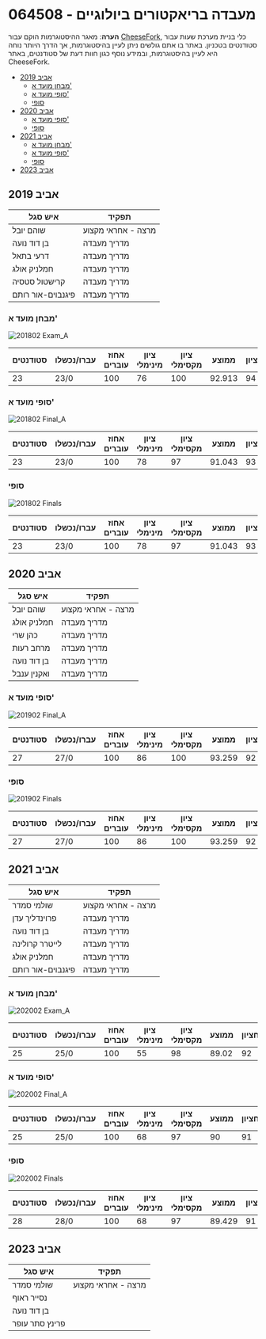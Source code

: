 # 064508 - מעבדה בריאקטורים ביולוגיים

**הערה**: מאגר ההיסטוגרמות הוקם עבור [CheeseFork](https://cheesefork.cf/), כלי בניית מערכת שעות עבור סטודנטים בטכניון. באתר בו אתם גולשים ניתן לעיין בהיסטוגרמות, אך הדרך היותר נוחה היא לעיין בהיסטוגרמות, ובמידע נוסף כגון חוות דעת של סטודנטים, באתר CheeseFork.

* [אביב 2019](#201802)
  * [מבחן מועד א'](#201802-Exam_A)
  * [סופי מועד א'](#201802-Final_A)
  * [סופי](#201802-Finals)
* [אביב 2020](#201902)
  * [סופי מועד א'](#201902-Final_A)
  * [סופי](#201902-Finals)
* [אביב 2021](#202002)
  * [מבחן מועד א'](#202002-Exam_A)
  * [סופי מועד א'](#202002-Final_A)
  * [סופי](#202002-Finals)
* [אביב 2023](#202202)

<h2 id="201802">אביב 2019</h2>

| איש סגל | תפקיד |
| ---- | ---- |
| שוהם יובל | מרצה - אחראי מקצוע |
| בן דוד נועה | מדריך מעבדה |
| דרעי בתאל | מדריך מעבדה |
| חמלניק אולג | מדריך מעבדה |
| קרישטול סטסיה | מדריך מעבדה |
| פיגנבוים-אור רותם | מדריך מעבדה |

<h3 id="201802-Exam_A">מבחן מועד א'</h3>

![201802 Exam_A](201802/Exam_A.png)

| סטודנטים | עברו/נכשלו | אחוז עוברים | ציון מינימלי | ציון מקסימלי | ממוצע | חציון |
| ---- | ---- | ---- | ---- | ---- | ---- | ---- |
| 23 | 23/0 | 100 | 76 | 100 | 92.913 | 94 |

<h3 id="201802-Final_A">סופי מועד א'</h3>

![201802 Final_A](201802/Final_A.png)

| סטודנטים | עברו/נכשלו | אחוז עוברים | ציון מינימלי | ציון מקסימלי | ממוצע | חציון |
| ---- | ---- | ---- | ---- | ---- | ---- | ---- |
| 23 | 23/0 | 100 | 78 | 97 | 91.043 | 93 |

<h3 id="201802-Finals">סופי</h3>

![201802 Finals](201802/Finals.png)

| סטודנטים | עברו/נכשלו | אחוז עוברים | ציון מינימלי | ציון מקסימלי | ממוצע | חציון |
| ---- | ---- | ---- | ---- | ---- | ---- | ---- |
| 23 | 23/0 | 100 | 78 | 97 | 91.043 | 93 |

<h2 id="201902">אביב 2020</h2>

| איש סגל | תפקיד |
| ---- | ---- |
| שוהם יובל | מרצה - אחראי מקצוע |
| חמלניק אולג | מדריך מעבדה |
| כהן שרי | מדריך מעבדה |
| מרחב רעות | מדריך מעבדה |
| בן דוד נועה | מדריך מעבדה |
| ואקנין ענבל | מדריך מעבדה |

<h3 id="201902-Final_A">סופי מועד א'</h3>

![201902 Final_A](201902/Final_A.png)

| סטודנטים | עברו/נכשלו | אחוז עוברים | ציון מינימלי | ציון מקסימלי | ממוצע | חציון |
| ---- | ---- | ---- | ---- | ---- | ---- | ---- |
| 27 | 27/0 | 100 | 86 | 100 | 93.259 | 92 |

<h3 id="201902-Finals">סופי</h3>

![201902 Finals](201902/Finals.png)

| סטודנטים | עברו/נכשלו | אחוז עוברים | ציון מינימלי | ציון מקסימלי | ממוצע | חציון |
| ---- | ---- | ---- | ---- | ---- | ---- | ---- |
| 27 | 27/0 | 100 | 86 | 100 | 93.259 | 92 |

<h2 id="202002">אביב 2021</h2>

| איש סגל | תפקיד |
| ---- | ---- |
| שולמי סמדר | מרצה - אחראי מקצוע |
| פרוינדליך עדן | מדריך מעבדה |
| בן דוד נועה | מדריך מעבדה |
| לייטרר קרולינה | מדריך מעבדה |
| חמלניק אולג | מדריך מעבדה |
| פיגנבוים-אור רותם | מדריך מעבדה |

<h3 id="202002-Exam_A">מבחן מועד א'</h3>

![202002 Exam_A](202002/Exam_A.png)

| סטודנטים | עברו/נכשלו | אחוז עוברים | ציון מינימלי | ציון מקסימלי | ממוצע | חציון |
| ---- | ---- | ---- | ---- | ---- | ---- | ---- |
| 25 | 25/0 | 100 | 55 | 98 | 89.02 | 92 |

<h3 id="202002-Final_A">סופי מועד א'</h3>

![202002 Final_A](202002/Final_A.png)

| סטודנטים | עברו/נכשלו | אחוז עוברים | ציון מינימלי | ציון מקסימלי | ממוצע | חציון |
| ---- | ---- | ---- | ---- | ---- | ---- | ---- |
| 25 | 25/0 | 100 | 68 | 97 | 90 | 91 |

<h3 id="202002-Finals">סופי</h3>

![202002 Finals](202002/Finals.png)

| סטודנטים | עברו/נכשלו | אחוז עוברים | ציון מינימלי | ציון מקסימלי | ממוצע | חציון |
| ---- | ---- | ---- | ---- | ---- | ---- | ---- |
| 28 | 28/0 | 100 | 68 | 97 | 89.429 | 91 |

<h2 id="202202">אביב 2023</h2>

| איש סגל | תפקיד |
| ---- | ---- |
| שולמי סמדר | מרצה - אחראי מקצוע |
| נסייר ראוף |  |
| בן דוד נועה |  |
| פרינץ סתר עופר |  |


